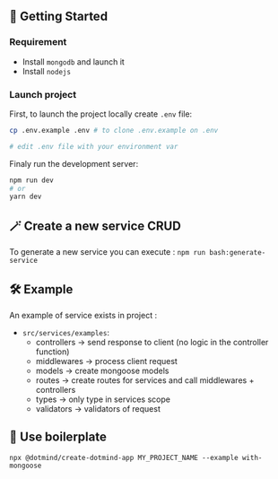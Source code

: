 ## 🚀 Getting Started
### Requirement

- Install `mongodb` and launch it
- Install `nodejs`


### Launch project

First, to launch the project locally create `.env` file:

```bash
cp .env.example .env # to clone .env.example on .env

# edit .env file with your environment var
```

Finaly run the development server:

```bash
npm run dev
# or
yarn dev
```

## 🪄 Create a new service CRUD

To generate a new service you can execute : `npm run bash:generate-service`

## 🛠 Example

An example of service exists in project :
- `src/services/examples`:
  - controllers -> send response to client (no logic in the controller function)
  - middlewares -> process client request
  - models -> create mongoose models
  - routes -> create routes for services and call middlewares + controllers
  - types -> only type in services scope
  - validators -> validators of request

## 🎉 Use boilerplate
```shell
npx @dotmind/create-dotmind-app MY_PROJECT_NAME --example with-mongoose
```
